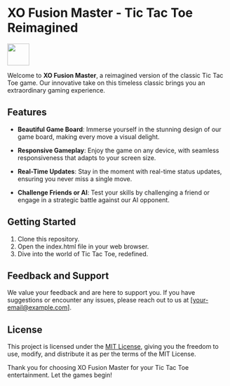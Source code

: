 # XO Fusion Master - Tic Tac Toe Reimagined

<img src="https://png.pngtree.com/png-clipart/20211024/original/pngtree-robot-xo-concept-esport-logo-design-png-image_6863088.png" width="50">

Welcome to **XO Fusion Master**, a reimagined version of the classic Tic Tac Toe game. Our innovative take on this timeless classic brings you an extraordinary gaming experience.

## Features

- **Beautiful Game Board**: Immerse yourself in the stunning design of our game board, making every move a visual delight.

- **Responsive Gameplay**: Enjoy the game on any device, with seamless responsiveness that adapts to your screen size.

- **Real-Time Updates**: Stay in the moment with real-time status updates, ensuring you never miss a single move.

- **Challenge Friends or AI**: Test your skills by challenging a friend or engage in a strategic battle against our AI opponent.

## Getting Started

1. Clone this repository.
2. Open the index.html file in your web browser.
3. Dive into the world of Tic Tac Toe, redefined.

## Feedback and Support

We value your feedback and are here to support you. If you have suggestions or encounter any issues, please reach out to us at [your-email@example.com].

## License

This project is licensed under the [MIT License](LICENSE), giving you the freedom to use, modify, and distribute it as per the terms of the MIT License.

Thank you for choosing XO Fusion Master for your Tic Tac Toe entertainment. Let the games begin!

